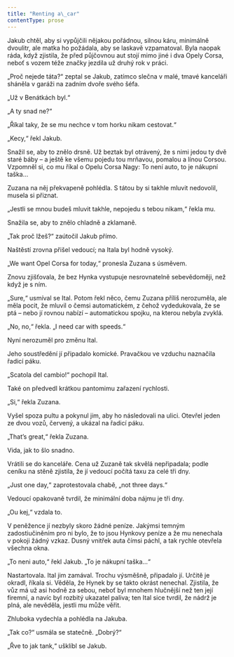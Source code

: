 ```yaml
---
title: "Renting a\_car"
contentType: prose
---
```


Jakub chtěl, aby si vypůjčili nějakou pořádnou, silnou káru, minimálně dvoulitr, ale matka ho požádala, aby se laskavě vzpamatoval. Byla naopak ráda, když zjistila, že před půjčovnou aut stojí mimo jiné i dva Opely Corsa, neboť s vozem téže značky jezdila už druhý rok v práci.

„Proč nejede táta?“ zeptal se Jakub, zatímco slečna v malé, tmavé kanceláři sháněla v garáži na zadním dvoře svého šéfa.

„Už v Benátkách byl.“

„A ty snad ne?“

„Říkal taky, že se mu nechce v tom horku nikam cestovat.“

„Kecy,“ řekl Jakub.

Snažil se, aby to znělo drsně. Už beztak byl otrávený, že s nimi jedou ty dvě staré báby – a ještě ke všemu pojedu tou mrňavou, pomalou a línou Corsou. Vzpomněl si, co mu říkal o Opelu Corsa Nagy: To není auto, to je nákupní taška…

Zuzana na něj překvapeně pohlédla. S tátou by si takhle mluvit nedovolil, musela si přiznat.

„Jestli se mnou budeš mluvit takhle, nepojedu s tebou nikam,“ řekla mu.

Snažila se, aby to znělo chladně a zklamaně.

„Tak proč lžeš?“ zaútočil Jakub přímo.

Naštěstí zrovna přišel vedoucí; na Itala byl hodně vysoký.

„We want Opel Corsa for today,“ pronesla Zuzana s úsměvem.

Znovu zjišťovala, že bez Hynka vystupuje nesrovnatelně sebevědoměji, než když je s ním.

„Sure,“ usmíval se Ital. Potom řekl něco, čemu Zuzana příliš nerozuměla, ale měla pocit, že mluvil o čemsi automatickém, z čehož vydedukovala, že se ptá – nebo jí rovnou nabízí – automatickou spojku, na kterou nebyla zvyklá.

„No, no,“ řekla. „I need car with speeds.“

Nyní nerozuměl pro změnu Ital.

Jeho soustředění jí připadalo komické. Pravačkou ve vzduchu naznačila řadicí páku.

„Scatola del cambio!“ pochopil Ital.

Také on předvedl krátkou pantomimu zařazení rychlosti.

„Si,“ řekla Zuzana.

Vyšel spoza pultu a pokynul jim, aby ho následovali na ulici. Otevřel jeden ze dvou vozů, červený, a ukázal na řadicí páku.

„That’s great,“ řekla Zuzana.

Vida, jak to šlo snadno.

Vrátili se do kanceláře. Cena už Zuzaně tak skvělá nepřipadala; podle ceníku na stěně zjistila, že jí vedoucí počítá taxu za celé tři dny.

„Just one day,“ zaprotestovala chabě, „not three days.“

Vedoucí opakovaně tvrdil, že minimální doba nájmu je tři dny.

„Ou kej,“ vzdala to.

V peněžence jí nezbyly skoro žádné peníze. Jakýmsi temným zadostiučiněním pro ni bylo, že to jsou Hynkovy peníze a že mu nenechala v pokoji žádný vzkaz. Dusný vnitřek auta čímsi páchl, a tak rychle otevřela všechna okna.

„To neni auto,“ řekl Jakub. „To je nákupní taška…“

Nastartovala. Ital jim zamával. Trochu výsměšně, připadalo jí. Určitě je okradl, říkala si. Věděla, že Hynek by se takto okrást nenechal. Zjistila, že vůz má už asi hodně za sebou, neboť byl mnohem hlučnější než ten její firemní, a navíc byl rozbitý ukazatel paliva; ten Ital sice tvrdil, že nádrž je plná, ale nevěděla, jestli mu může věřit.

Zhluboka vydechla a pohlédla na Jakuba.

„Tak co?“ usmála se statečně. „Dobrý?“

„Řve to jak tank,“ ušklíbl se Jakub.
